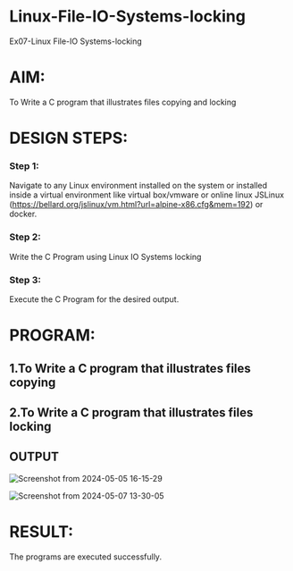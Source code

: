 # Linux-File-IO-Systems-locking
Ex07-Linux File-IO Systems-locking
# AIM:
To Write a C program that illustrates files copying and locking

# DESIGN STEPS:

### Step 1:

Navigate to any Linux environment installed on the system or installed inside a virtual environment like virtual box/vmware or online linux JSLinux (https://bellard.org/jslinux/vm.html?url=alpine-x86.cfg&mem=192) or docker.

### Step 2:

Write the C Program using Linux IO Systems locking

### Step 3:

Execute the C Program for the desired output. 

# PROGRAM:

## 1.To Write a C program that illustrates files copying 







## 2.To Write a C program that illustrates files locking




## OUTPUT

![Screenshot from 2024-05-05 16-15-29](https://github.com/mithra916/Linux-File-IO-Systems-locking/assets/149986612/e78114aa-0dc4-4f2c-a33f-d8dda9e7edfe)

![Screenshot from 2024-05-07 13-30-05](https://github.com/mithra916/Linux-File-IO-Systems-locking/assets/149986612/545a1292-33cd-40a1-a63b-4a153658a705)

# RESULT:
The programs are executed successfully.
